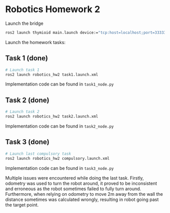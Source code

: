 # Robotics Homework 2

Launch the bridge
```sh
ros2 launch thymioid main.launch device:="tcp:host=localhost;port=33333" simulation:=True name:=thymio0
```

Launch the homework tasks:


## Task 1 (done)
```sh
# Launch task 1
ros2 launch robotics_hw2 task1.launch.xml
```
Implementation code can be found in `task1_node.py`


## Task 2 (done)
```sh
# Launch task 2
ros2 launch robotics_hw2 task2.launch.xml
```
Implementation code can be found in `task2_node.py`


## Task 3 (done)
```sh
# Launch last compulsory task
ros2 launch robotics_hw2 compulsory.launch.xml
```
Implementation code can be found in `task3_node.py`

Multiple issues were encountered while doing the last task.
Firstly, odometry was used to turn the robot around, it proved to be
inconsistent and erroneous as the robot sometimes failed to fully turn around.
Furthermore, when relying on odometry to move 2m away from the wall the
distance sometimes was calculated wrongly, resulting in robot going past the
target point.
